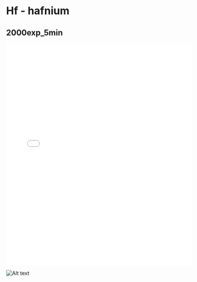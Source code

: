 # Hf - hafnium

## 2000exp_5min

<iframe src="../../html/Hf_2000exp_5min.html" width="100%" height="600px" frameborder="0"></iframe>

![Alt text](Hf_2000exp_5min.png)

